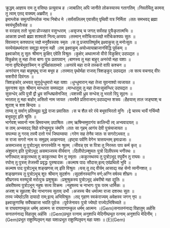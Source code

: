

  
क्रुद्धम् आज्ञाय राम तु वसिष्ठः प्रत्युवाच ह ।जाबालिर् अपि जानीते लोकस्यास्य गतागतिम् ।निवर्तयितु कामस् तु त्वाम् एतद् वाक्यम् अब्रवीत्  ॥   
इमाम्लोक समुत्पत्तिम्लोक नाथ निबोध मे ।सर्वंसलिलम् एवासीत् पृथिवी यत्र निर्मिता ।ततः समभवद् ब्रह्मा स्वयंभूर्दैवतैःसह  ॥   
स वराहस् ततो भूत्वा प्रोज्जहार वसुन्धराम् ।असृजच् च जगत् सर्वंसह पुत्रैःकृतात्मभिः  ॥   
आकाश प्रभवो ब्रह्मा शाश्वतो नित्य;अव्ययः ।तस्मान् मरीचिःसञ्जज्ञे मरीचेःकश्यपः सुतः  ॥   
विवस्वान् कश्यपाज् जज्ञे मनुर्वैवस्तवः स्मृतः ।स तु प्रजापतिष्पूर्वम् इक्ष्वाकुस् तु मनोःसुतः  ॥   
यस्येयंप्रथमंदत्ता समृद्धा मनुना मही ।तम् इक्ष्वाकुम् अयोध्यायाम्राजानंविद्धि पूर्वकम्  ॥   
इक्ष्वाकोस् तु सुतः श्रीमान् कुक्षिर् एवेति विश्रुतः ।कुक्षेर् अथात्मजो वीरो विकुक्षिर् उदपद्यत  ॥   
विकुक्षेस् तु महा तेजा बाणः पुत्रः प्रतापवान् ।बाणस्य तु महा बाहुर् अनरंयो महा यशाः  ॥   
नाना वृष्टिर्बभूवास्मिन् न दुर्भिक्षंसताम्वरे ।अनरंये महा राजे तस्करो वापि कश्चन  ॥   
अनरंयान् महा बाहुष्पृथू राजा बभूव ह ।तस्मात् पृथोर्महा राजस् त्रिशङ्कुर् उदपद्यत ।स सत्य वचनाद् वीरः सशरीरो दिवंगतः  ॥   
त्रिशङ्कोर् अभवत् सूनुर्धुन्धुमारो महा यशाः ।धुन्धुमारान् महा तेजा युवनाश्वो व्यजायत  ॥   
युवनाश्व सुतः श्रीमान् मान्धाता समपद्यत ।मान्धातुस् तु महा तेजाःसुसन्धिर् उदपद्यत  ॥   
सुसन्धेर् अपि पुत्रौ द्वौ ध्रुव सन्धिष्प्रसेनजित् ।यशस्वी ध्रुव सन्धेस् तु भरतो रिपु सूदनः  ॥   
भरतात् तु महा बाहोर् असितो नाम जायत ।यस्यैते प्रतिराजान;उदपद्यन्त शत्रवः ।हैहयास् ताल जङ्घाश् च शूराश् च शश बिन्दवः  ॥   
ताम्स् तु सर्वान् प्रतिव्यूह्य युद्धे राजा प्रवासितः ।स च शैल वरे रंये बभूवाभिरतो मुनिः ।द्वे चास्य भार्ये गर्भिम्यौ बभूवतुर् इति श्रुतिः  ॥   
भार्गवश् च्यवनो नाम हिमवन्तम् उपाश्रितः ।तम् ऋषिम्समुपागंय कालिन्दी त्व् अभ्यवादयत्  ॥   
स ताम् अभ्यवदद् विप्रो वरेप्सुम्पुत्र जंमनि ।ततः सा गृहम् आगंय देवी पुत्रंव्यजायत  ॥   
सपत्म्या तु गरस् तस्यै दत्तो गर्भ जिघाम्सया ।गरेण सह तेनैव जातः स सगरोऽभवत्  ॥   
स राजा सगरो नाम यः समुद्रम् अखानयत् ।इष्ट्वा पर्वणि वेगेन त्रासयन्तम् इमाःप्रजाः  ॥   
असमञ्जस् तु पुत्रोऽभूत् सगरस्येति नः श्रुतम् ।जीवन्न् एव स पित्रा तु निरस्तः पाप कर्म कृत्  ॥   
अंशुमान् इति पुत्रोऽभूद् असमञ्जस्य वीर्यवान् ।दिलीपोऽम्शुमतः पुत्रो दिलीपस्य भगीरथः  ॥   
भगीरथात् ककुत्स्थस् तु काकुत्स्था येन तु स्मृताः ।ककुत्स्थस्य तु पुत्रोऽभूद् रघुर्येन तु राघवः  ॥   
रघोस् तु पुत्रस् तेजस्वी प्रवृद्धः पुरुषादकः ।कल्माष पादः सौदास;इत्य् एवंप्रथितो भुवि  ॥   
कल्माष पाद पुत्रोऽभूच् शङ्खणस् त्व् इति विश्रुतः ।यस् तु तद् वीर्यम् आसाद्य सह सेनो व्यनीनशत्  ॥   
शङ्खणस्य तु पुत्रोऽभूच् शूरः श्रीमान् सुदर्शनः ।सुदर्शनस्याग्नि वर्ण;अग्नि वर्षस्य शीघ्रगः  ॥   
शीघ्रगस्य मरुष्पुत्रो मरोःपुत्रः प्रशुश्रुकः ।प्रशुश्रुकस्य पुत्रोऽभूद् अंबरीषो महा द्युतिः  ॥   
अंबरीषस्य पुत्रोऽभून् नहुषः सत्य विक्रमः ।नहुषस्य च नाभागः पुत्रः परम धार्मिकः  ॥   
अजश् च सुव्रतश् चैव नाभागस्य सुताव् उभौ ।अजस्य चैव धर्मात्मा राजा दशरथः सुतः  ॥   
तस्य ज्येष्ठोऽसि दायादो राम;इत्य् अभिविश्रुतः ।तद् गृहाण स्वकंराज्यम् अवेक्षस्व जगन् नृप  ॥   
इक्ष्वाकूणाम्हि सर्वेषाम्राजा भवति पूर्वजः ।पूर्वजेनावरः पुत्रो ज्येष्ठो राज्येऽभिषिच्यते  ॥   
स राघवाणाम्कुल धर्मम् आत्मनः स राघवाणाम्कुल धर्मम् आत्मनः ।(Gem)सनातनंनाद्य विहातुम् अर्हसि सनातनंनाद्य विहातुम् अर्हसि ।(Gem)प्रभूत रत्नाम् अनुशाधि मेदिनीम्प्रभूत रत्नाम् अनुशाधि मेदिनीम् ।(Gem)प्रभूत राष्ट्राम्पितृवन् महा यशाःप्रभूत राष्ट्राम्पितृवन् महा यशाः  ॥ (E)(Gem)  
